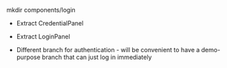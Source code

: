 mkdir components/login
  - Extract CredentialPanel
  - Extract LoginPanel

- Different branch for authentication - will be convenient to have a demo-purpose branch that can just log in immediately
